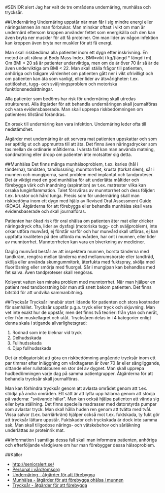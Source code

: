 #SENIOR alert
Jag har valt de tre områdena undernäring, munhälsa och trycksår.

##Undernäring
Undernäring uppstår när man får i sig mindre energi eller näringsämnen än man förbrukar. Man minskar oftast i vikt om man är undernärd eftersom kroppen använder fettet som energikälla och den kan även bryta ner muskler för att få proteiner. Om man lider av någon infektion kan kroppen även bryta ner muskler för att få energi. 

Man skall riskbedöma alla patienter inom ett dygn efter inskrivning. En metod är att räkna ut Body Mass Index. BMI=vikt i kg/(längd * längd i m). Om BMI < 20 så är patienter underviktiga, men om de är över 70 år så är de även underviktiga om BMI < 22. Man skall ställa frågor till patienten, anhöriga och tidigare vårdenhet om patienten gått ner i vikt ofrivilligt och om patienten kan äta som vanligt, eller lider av ätsvårigheter: t.ex. aptitlöshet, tugg- och sväljningsproblem och motoriska funktionsnedsättningar. 

Alla patienter som bedöms har risk för undernäring skall utredas strukturerat. Alla åtgärder för att behandla undernäringen skall journalföras och vara evidensbaserade. Man skall upprepa riskbedömningen om patientens tillstånd förändras.

En orsak till undernäring kan vara infektion. Undernäring leder ofta till nedstämdhet.

Åtgärder mot undernäring är att servera mat patienten uppskattar och som ser aptitlig ut och uppmuntra till att äta. Det finns även näringsdrycker som tas mellan de ordinarie måltiderna. I värsta fall kan man använda matning, sondmatning eller dropp om patienten inte motsätter sig detta.

##Munhälsa
Det finns många munhälsoproblem, t.ex. karies (hål i tänderna), tandsten, tandlossning, munntorrhet, krusta (torkat slem), sår i munnen och mungiporna, samt problem med implantat och tandproteser. Det är viktigt med en god munhälsa för att underlätta måltider och förebygga värk och inandning (aspiration) av t.ex. matrester vilka kan orsaka lunginflammation. Talet försvåras av munntorrhet och dess följder: t.ex. krustor och hård tunga. Precis som för undernäring skall man riskbedöma inom ett dygn med hjälp av Revised Oral Assessment Guide (ROAG). Åtgärderna för att förebygga eller behandla munhälsa skall vara evidensbaserade och skall journalföras.

Patienten har ökad risk för oral ohälsa om patienten äter mat eller dricker näringsdryck ofta, lider av dysfagi (motoriska tugg- och sväljproblem), inte orkar utföra munvård, ej förstår varför och hur munvård skall utföras, ej kan uppfatta kvaliteten på den utförda munvården, har ont i munnen, eller lider av munntorrhet. Munntorrheten kan vara en biverkning av mediciner.

Daglig munvård består av att inspektera munnen, borsta tänderna med tandkräm, rengöra mellan tänderna med mellanrumsborste eller tandtråd, skölja eller använda skumgummitork, återfukta med fuktspray, skölja med fluorlösning eller smörja med fluorgel. Sår i mungipan kan behandlas med fet salva. Âven tandproteser skall rengöras.

Kolsyrat vatten kan minska problem med munntorrhet. När man hjälper en patient med tandborstning bör man stå snett bakom patienten. Det finns bitstöd för att undvika sammanbitning.

##Trycksår
Trycksår innebär stort lidande för patienten och stora kostnader för samhället. Trycksår uppstår p.g.a. tryck eller tryck och skjuvning. Man vet inte exakt hur de uppstår, men det finns två teorier: från ytan och neråt, eller från muskellagret och utåt. Trycksåren delas in i 4 kategorier enligt denna skala i stigande allvarlighetsgrad:

1. Rodnad som inte bleknar vid tryck
2. Delhudsskada
3. Fullhudsskada
4. Djup fullhudsskada

Det är obligatoriskt att göra en riskbedömning angående trycksår inom ett par timmar efter inläggning om vårdtagaren är över 70 år eller sängliggande, sittande eller rullstolsburen en stor del av dygnet. Man skall upprepa hudbedömningen varje dag på samma patientgrupper. Åtgärderna för att behandla trycksår skall journalföras.

Man kan förhindra trycksår genom att avlasta området genom att t.ex. stödja på andra områden. Ett sätt är att lyfta upp hälarna genom att stödja på vaderna: "svävande hälar". Man kan också hjälpa patienten att vända sig eller byta ställning. Det finns speciella madrasser med datorstyrda pumpar som avlastar tryck. Man skall hålla huden ren genom att tvätta med tvål. Vissa salvor (t.ex. barriärkräm) hjälper också mot t.ex. fuktskada, ty fukt gör att trycksår lättare uppstår. Fuktskador och tryckskada är dock inte samma sak. Man skall tillgodose närings- och vätskebehov och sårläkning underlättas av proteinrik mat.

##Information
I samtliga dessa fall skall man informera patienten, anhöriga och efterföljande vårdgivare om hur man förebygger dessa hälsoproblem.

##Källor
* http://senioralert.se/
 * [Personal i vård/omsorg](http://plus.rjl.se/index.jsf?nodeId=43904&nodeType=13)
* [Undernäring - åtgärder för att förebygga](http://webbutik.skl.se/bilder/artiklar/pdf/7164-631-6.pdf?issuusl=ignore)
* [Munhälsa - åtgärder för att förebygga ohälsa i munnen](http://webbutik.skl.se/bilder/artiklar/pdf/7585-140-2.pdf?issuusl=ignore)
* [Trycksår - åtgärder för att förebygga](http://webbutik.skl.se/bilder/artiklar/pdf/7164-633-0.pdf?issuusl=ignore)
